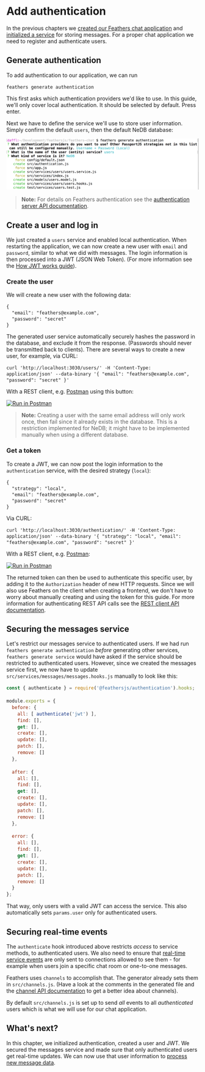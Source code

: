 # Add authentication

In the previous chapters we [created our Feathers chat application](./creating.md) and [initialized a service](./service.md) for storing messages. For a proper chat application we need to register and authenticate users.

## Generate authentication

To add authentication to our application, we can run

```
feathers generate authentication
```

This first asks which authentication providers we'd like to use. In this guide, we'll only cover local authentication. It should be selected by default. Press enter.

Next we have to define the service we'll use to store user information. Simply confirm the default `users`, then the default NeDB database:

![Final Configuration](./assets/authentication.png)

> __Note:__ For details on Feathers authentication see the [authentication server API documentation](../../api/authentication/server.md).

## Create a user and log in

We just created a `users` service and enabled local authentication. When restarting the application, we can now create a new user with `email` and `password`, similar to what we did with messages. The login information is then processed into a JWT (JSON Web Token). (For more information see the [How JWT works guide](../auth/how-jwt-works.md)).

### Create the user

We will create a new user with the following data:

```
{
  "email": "feathers@example.com",
  "password": "secret"
}
```

The generated user service automatically securely hashes the password in the database, and exclude it from the response. (Passwords should never be transmitted back to clients). There are several ways to create a new user, for example, via CURL:

```
curl 'http://localhost:3030/users/' -H 'Content-Type: application/json' --data-binary '{ "email": "feathers@example.com", "password": "secret" }'
```

With a REST client, e.g. [Postman](https://chrome.google.com/webstore/detail/postman/fhbjgbiflinjbdggehcddcbncdddomop?hl=en) using this button:

[![Run in Postman](https://run.pstmn.io/button.svg)](https://app.getpostman.com/run-collection/9668636a9596d1e4a496)

> **Note:** Creating a user with the same email address will only work once, then fail since it already exists in the database. This is a restriction implemented for NeDB; it might have to be implemented manually when using a different database.

### Get a token

To create a JWT, we can now post the login information to the `authentication` service, with the desired strategy (`local`):

```
{
  "strategy": "local",
  "email": "feathers@example.com",
  "password": "secret"
}
```

Via CURL:

```
curl 'http://localhost:3030/authentication/' -H 'Content-Type: application/json' --data-binary '{ "strategy": "local", "email": "feathers@example.com", "password": "secret" }'
```

With a REST client, e.g. [Postman](https://chrome.google.com/webstore/detail/postman/fhbjgbiflinjbdggehcddcbncdddomop?hl=en):

[![Run in Postman](https://run.pstmn.io/button.svg)](https://app.getpostman.com/run-collection/9668636a9596d1e4a496)

The returned token can then be used to authenticate this specific user, by adding it to the `Authorization` header of new HTTP requests. Since we will also use Feathers on the client when creating a frontend, we don't have to worry about manually creating and using the token for this guide. For more information for authenticating REST API calls see the [REST client API documentation](../../api/client/rest.md#authentication).

## Securing the messages service

Let's restrict our messages service to authenticated users. If we had run `feathers generate authentication` *before* generating other services, `feathers generate service` would have asked if the service should be restricted to authenticated users. However, since we created the messages service first, we now have to update `src/services/messages/messages.hooks.js` manually to look like this:

```js
const { authenticate } = require('@feathersjs/authentication').hooks;

module.exports = {
  before: {
    all: [ authenticate('jwt') ],
    find: [],
    get: [],
    create: [],
    update: [],
    patch: [],
    remove: []
  },

  after: {
    all: [],
    find: [],
    get: [],
    create: [],
    update: [],
    patch: [],
    remove: []
  },

  error: {
    all: [],
    find: [],
    get: [],
    create: [],
    update: [],
    patch: [],
    remove: []
  }
};
```

That way, only users with a valid JWT can access the service. This also automatically sets `params.user` only for authenticated users.

## Securing real-time events

The `authenticate` hook introduced above restricts _access_ to service methods, to authenticated users. We also need to ensure that [real-time service events](../basics/real-time.md) are only sent to connections allowed to see them - for example when users join a specific chat room or one-to-one messages.

Feathers uses `channels` to accomplish that. The generator already sets them in `src/channels.js`. (Have a look at the comments in the generated file and the [channel API documentation](../../api/channels.md) to get a better idea about channels).

By default `src/channels.js` is set up to send _all_ events to all _authenticated_ users which is what we will use for our chat application.

## What's next?

In this chapter, we initialized authentication, created a user and JWT. We secured the messages service and made sure that only authenticated users get real-time updates. We can now use that user information to [process new message data](./processing.md).
